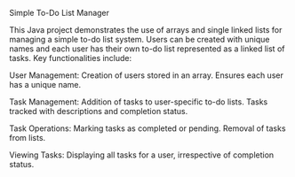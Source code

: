 Simple To-Do List Manager

This Java project demonstrates the use of arrays and single linked lists for managing a simple to-do list system. 
Users can be created with unique names and each user has their own to-do list represented as a linked list of tasks. 
Key functionalities include:

User Management:
Creation of users stored in an array.
Ensures each user has a unique name.

Task Management:
Addition of tasks to user-specific to-do lists.
Tasks tracked with descriptions and completion status.

Task Operations:
Marking tasks as completed or pending.
Removal of tasks from lists.

Viewing Tasks:
Displaying all tasks for a user, irrespective of completion status.
